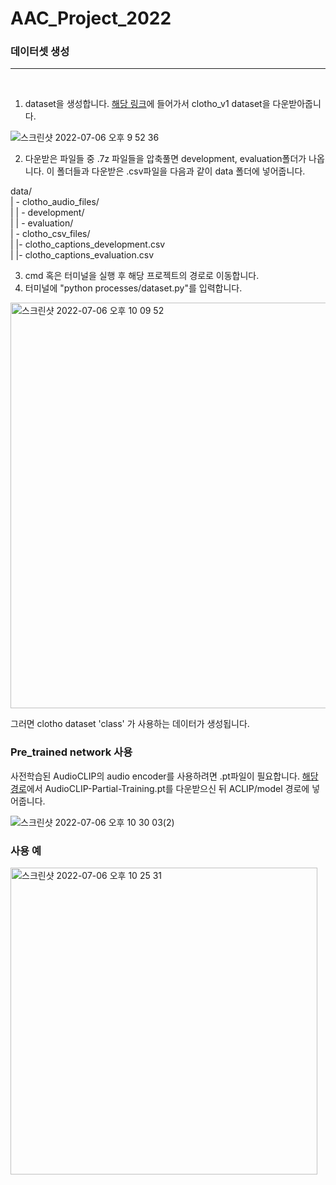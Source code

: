 # AAC_Project_2022

### 데이터셋 생성
---

<br>

1. dataset을 생성합니다.
[해당 링크](https://zenodo.org/record/3490684)에 들어가서 clotho_v1 dataset을 다운받아줍니다.

![스크린샷 2022-07-06 오후 9 52 36](https://user-images.githubusercontent.com/50979281/177554471-5ddbc408-2973-4068-b2b3-5a5249402fa0.png)

2. 다운받은 파일들 중 .7z 파일들을 압축풀면 development, evaluation폴더가 나옵니다. 이 폴더들과 다운받은 .csv파일을 다음과 같이 data 폴더에 넣어줍니다.

data/ <br>
 | - clotho_audio_files/ <br>
 |   | - development/ <br>
 |   | - evaluation/ <br>
 | - clotho_csv_files/ <br>
 |   |- clotho_captions_development.csv <br>
 |   |- clotho_captions_evaluation.csv  <br>
 
 3. cmd 혹은 터미널을 실행 후 해당 프로젝트의 경로로 이동합니다.
 4. 터미널에 "python processes/dataset.py"를 입력합니다. 
 
 <img width="649" alt="스크린샷 2022-07-06 오후 10 09 52" src="https://user-images.githubusercontent.com/50979281/177557856-714d57cc-7861-434e-af41-c905794a2de0.png">

그러면 clotho dataset 'class' 가 사용하는 데이터가 생성됩니다.

### Pre_trained network 사용
사전학습된 AudioCLIP의 audio encoder를 사용하려면 .pt파일이 필요합니다. [해당 경로](https://github.com/AndreyGuzhov/AudioCLIP/releases)에서 AudioCLIP-Partial-Training.pt를 다운받으신 뒤 ACLIP/model 경로에 넣어줍니다.

![스크린샷 2022-07-06 오후 10 30 03(2)](https://user-images.githubusercontent.com/50979281/177561863-b856088b-5da2-4126-a889-e437eb514f6e.png)


### 사용 예

<img width="491" alt="스크린샷 2022-07-06 오후 10 25 31" src="https://user-images.githubusercontent.com/50979281/177560824-392ed8e0-e65a-4c71-8efe-7a1d22cfc964.png">
